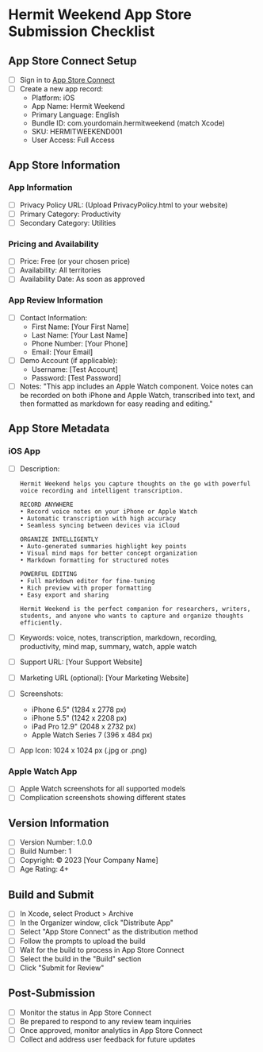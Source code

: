 # Hermit Weekend App Store Submission Checklist

## App Store Connect Setup

- [ ] Sign in to [App Store Connect](https://appstoreconnect.apple.com)
- [ ] Create a new app record:
  - Platform: iOS
  - App Name: Hermit Weekend
  - Primary Language: English
  - Bundle ID: com.yourdomain.hermitweekend (match Xcode)
  - SKU: HERMITWEEKEND001
  - User Access: Full Access

## App Store Information

### App Information
- [ ] Privacy Policy URL: (Upload PrivacyPolicy.html to your website)
- [ ] Primary Category: Productivity
- [ ] Secondary Category: Utilities

### Pricing and Availability
- [ ] Price: Free (or your chosen price)
- [ ] Availability: All territories
- [ ] Availability Date: As soon as approved

### App Review Information
- [ ] Contact Information:
  - First Name: [Your First Name]
  - Last Name: [Your Last Name]
  - Phone Number: [Your Phone]
  - Email: [Your Email]
- [ ] Demo Account (if applicable):
  - Username: [Test Account]
  - Password: [Test Password]
- [ ] Notes: "This app includes an Apple Watch component. Voice notes can be recorded on both iPhone and Apple Watch, transcribed into text, and then formatted as markdown for easy reading and editing."

## App Store Metadata

### iOS App
- [ ] Description: 
  ```
  Hermit Weekend helps you capture thoughts on the go with powerful voice recording and intelligent transcription.

  RECORD ANYWHERE
  • Record voice notes on your iPhone or Apple Watch
  • Automatic transcription with high accuracy
  • Seamless syncing between devices via iCloud

  ORGANIZE INTELLIGENTLY
  • Auto-generated summaries highlight key points
  • Visual mind maps for better concept organization
  • Markdown formatting for structured notes

  POWERFUL EDITING
  • Full markdown editor for fine-tuning
  • Rich preview with proper formatting
  • Easy export and sharing

  Hermit Weekend is the perfect companion for researchers, writers, students, and anyone who wants to capture and organize thoughts efficiently.
  ```

- [ ] Keywords: voice, notes, transcription, markdown, recording, productivity, mind map, summary, watch, apple watch

- [ ] Support URL: [Your Support Website]
- [ ] Marketing URL (optional): [Your Marketing Website]

- [ ] Screenshots:
  - iPhone 6.5" (1284 x 2778 px)
  - iPhone 5.5" (1242 x 2208 px)
  - iPad Pro 12.9" (2048 x 2732 px)
  - Apple Watch Series 7 (396 x 484 px)

- [ ] App Icon: 1024 x 1024 px (.jpg or .png)

### Apple Watch App
- [ ] Apple Watch screenshots for all supported models
- [ ] Complication screenshots showing different states

## Version Information
- [ ] Version Number: 1.0.0
- [ ] Build Number: 1
- [ ] Copyright: © 2023 [Your Company Name]
- [ ] Age Rating: 4+

## Build and Submit

- [ ] In Xcode, select Product > Archive
- [ ] In the Organizer window, click "Distribute App"
- [ ] Select "App Store Connect" as the distribution method
- [ ] Follow the prompts to upload the build
- [ ] Wait for the build to process in App Store Connect
- [ ] Select the build in the "Build" section
- [ ] Click "Submit for Review"

## Post-Submission

- [ ] Monitor the status in App Store Connect
- [ ] Be prepared to respond to any review team inquiries
- [ ] Once approved, monitor analytics in App Store Connect
- [ ] Collect and address user feedback for future updates 